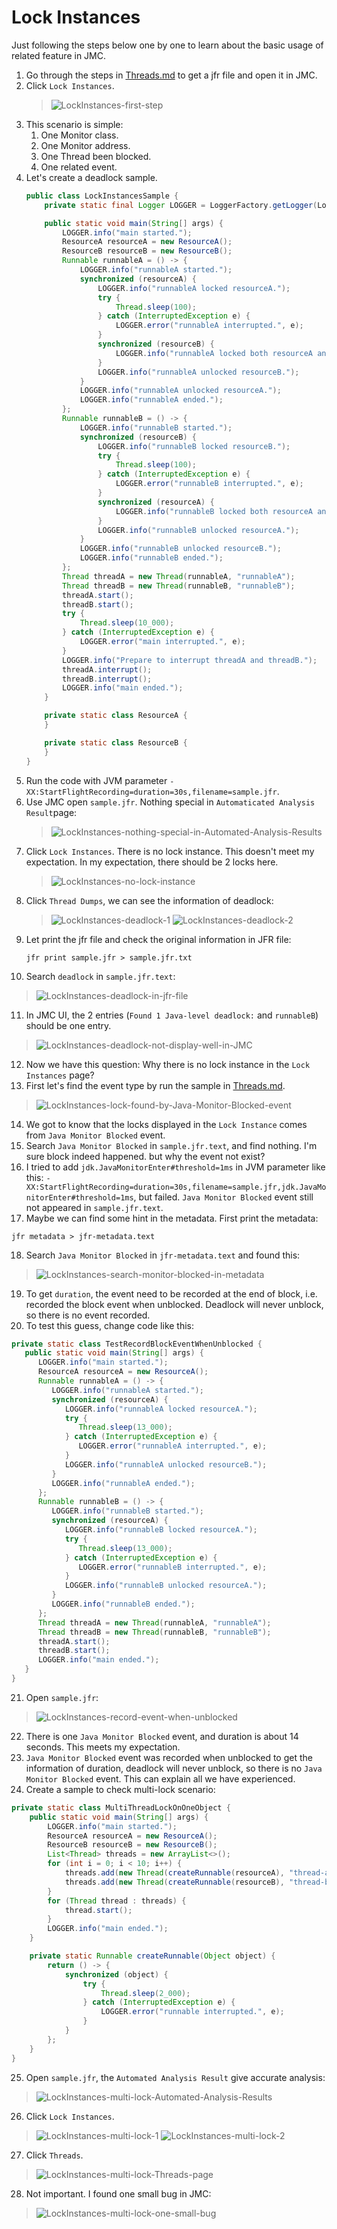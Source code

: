 # Lock Instances

Just following the steps below one by one to learn about the basic usage of related feature in JMC.

1. Go through the steps in [Threads.md](Threads.md) to get a jfr file and open it in JMC.
2. Click `Lock Instances`.
   > ![LockInstances-first-step](../pictures/LockInstances-first-step.png)
3. This scenario is simple:
   1. One Monitor class.
   2. One Monitor address.
   3. One Thread been blocked.
   4. One related event.
4. Let's create a deadlock sample.
   ```java
   public class LockInstancesSample {
       private static final Logger LOGGER = LoggerFactory.getLogger(LockInstancesSample.class);
   
       public static void main(String[] args) {
           LOGGER.info("main started.");
           ResourceA resourceA = new ResourceA();
           ResourceB resourceB = new ResourceB();
           Runnable runnableA = () -> {
               LOGGER.info("runnableA started.");
               synchronized (resourceA) {
                   LOGGER.info("runnableA locked resourceA.");
                   try {
                       Thread.sleep(100);
                   } catch (InterruptedException e) {
                       LOGGER.error("runnableA interrupted.", e);
                   }
                   synchronized (resourceB) {
                       LOGGER.info("runnableA locked both resourceA and resourceB.");
                   }
                   LOGGER.info("runnableA unlocked resourceB.");
               }
               LOGGER.info("runnableA unlocked resourceA.");
               LOGGER.info("runnableA ended.");
           };
           Runnable runnableB = () -> {
               LOGGER.info("runnableB started.");
               synchronized (resourceB) {
                   LOGGER.info("runnableB locked resourceB.");
                   try {
                       Thread.sleep(100);
                   } catch (InterruptedException e) {
                       LOGGER.error("runnableB interrupted.", e);
                   }
                   synchronized (resourceA) {
                       LOGGER.info("runnableB locked both resourceA and resourceB.");
                   }
                   LOGGER.info("runnableB unlocked resourceA.");
               }
               LOGGER.info("runnableB unlocked resourceB.");
               LOGGER.info("runnableB ended.");
           };
           Thread threadA = new Thread(runnableA, "runnableA");
           Thread threadB = new Thread(runnableB, "runnableB");
           threadA.start();
           threadB.start();
           try {
               Thread.sleep(10_000);
           } catch (InterruptedException e) {
               LOGGER.error("main interrupted.", e);
           }
           LOGGER.info("Prepare to interrupt threadA and threadB.");
           threadA.interrupt();
           threadB.interrupt();
           LOGGER.info("main ended.");
       }
   
       private static class ResourceA {
       }
   
       private static class ResourceB {
       }
   }
   ```
5. Run the code with JVM parameter `-XX:StartFlightRecording=duration=30s,filename=sample.jfr`.
6. Use JMC open `sample.jfr`. Nothing special in `Automaticated Analysis Result`page:
   > ![LockInstances-nothing-special-in-Automated-Analysis-Results](../pictures/LockInstances-nothing-special-in-Automated-Analysis-Results.png)
7. Click `Lock Instances`. There is no lock instance. This doesn't meet my expectation. In my expectation, there should 
   be 2 locks here.
   > ![LockInstances-no-lock-instance](../pictures/LockInstances-no-lock-instance.png)
8. Click `Thread Dumps`, we can see the information of deadlock:
   > ![LockInstances-deadlock-1](../pictures/LockInstances-deadlock-1.png)
   > ![LockInstances-deadlock-2](../pictures/LockInstances-deadlock-2.png)
9. Let print the jfr file and check the original information in JFR file:
   ```shell
   jfr print sample.jfr > sample.jfr.txt
   ```
10. Search `deadlock` in `sample.jfr.text`:
   > ![LockInstances-deadlock-in-jfr-file](../pictures/LockInstances-deadlock-in-jfr-file.png)
11. In JMC UI, the 2 entries (`Found 1 Java-level deadlock:` and `runnableB`) should be one entry.
   > ![LockInstances-deadlock-not-display-well-in-JMC](../pictures/LockInstances-deadlock-not-display-well-in-JMC.png)
12. Now we have this question: Why there is no lock instance in the `Lock Instances` page?
13. First let's find the event type by run the sample in [Threads.md](Threads.md).
   > ![LockInstances-lock-found-by-Java-Monitor-Blocked-event](../pictures/LockInstances-lock-found-by-Java-Monitor-Blocked-event.png)
14. We got to know that the locks displayed in the `Lock Instance` comes from `Java Monitor Blocked` event.
15. Search `Java Monitor Blocked` in `sample.jfr.text`, and find nothing. I'm sure block indeed happened. but why the 
   event not exist?
16. I tried to add `jdk.JavaMonitorEnter#threshold=1ms` in JVM parameter like this: 
   `-XX:StartFlightRecording=duration=30s,filename=sample.jfr,jdk.JavaMonitorEnter#threshold=1ms`, but failed.
    `Java Monitor Blocked` event still not appeared in `sample.jfr.text`.
17. Maybe we can find some hint in the metadata. First print the metadata:
   ```shell
   jfr metadata > jfr-metadata.text
   ```
18. Search `Java Monitor Blocked` in `jfr-metadata.text` and found this:
   > ![LockInstances-search-monitor-blocked-in-metadata](../pictures/LockInstances-search-monitor-blocked-in-metadata.png)
19. To get `duration`, the event need to be recorded at the end of block, i.e. recorded the block event when unblocked. 
   Deadlock will never unblock, so there is no event recorded.
20. To test this guess, change code like this:
   ```java
   private static class TestRecordBlockEventWhenUnblocked {
      public static void main(String[] args) {
         LOGGER.info("main started.");
         ResourceA resourceA = new ResourceA();
         Runnable runnableA = () -> {
            LOGGER.info("runnableA started.");
            synchronized (resourceA) {
               LOGGER.info("runnableA locked resourceA.");
               try {
                  Thread.sleep(13_000);
               } catch (InterruptedException e) {
                  LOGGER.error("runnableA interrupted.", e);
               }
               LOGGER.info("runnableA unlocked resourceB.");
            }
            LOGGER.info("runnableA ended.");
         };
         Runnable runnableB = () -> {
            LOGGER.info("runnableB started.");
            synchronized (resourceA) {
               LOGGER.info("runnableB locked resourceA.");
               try {
                  Thread.sleep(13_000);
               } catch (InterruptedException e) {
                  LOGGER.error("runnableB interrupted.", e);
               }
               LOGGER.info("runnableB unlocked resourceA.");
            }
            LOGGER.info("runnableB ended.");
         };
         Thread threadA = new Thread(runnableA, "runnableA");
         Thread threadB = new Thread(runnableB, "runnableB");
         threadA.start();
         threadB.start();
         LOGGER.info("main ended.");
      }
   }
   ```
21. Open `sample.jfr`:
   > ![LockInstances-record-event-when-unblocked](../pictures/LockInstances-record-event-when-unblocked.png)
22. There is one `Java Monitor Blocked` event, and duration is about 14 seconds. This meets my expectation.
23. `Java Monitor Blocked` event was recorded when unblocked to get the information of duration, deadlock will never 
   unblock, so there is no `Java Monitor Blocked` event. This can explain all we have experienced.
24. Create a sample to check multi-lock scenario:
   ```java
   private static class MultiThreadLockOnOneObject {
       public static void main(String[] args) {
           LOGGER.info("main started.");
           ResourceA resourceA = new ResourceA();
           ResourceB resourceB = new ResourceB();
           List<Thread> threads = new ArrayList<>();
           for (int i = 0; i < 10; i++) {
               threads.add(new Thread(createRunnable(resourceA), "thread-a-" + i));
               threads.add(new Thread(createRunnable(resourceB), "thread-b-" + i));
           }
           for (Thread thread : threads) {
               thread.start();
           }
           LOGGER.info("main ended.");
       }
   
       private static Runnable createRunnable(Object object) {
           return () -> {
               synchronized (object) {
                   try {
                       Thread.sleep(2_000);
                   } catch (InterruptedException e) {
                       LOGGER.error("runnable interrupted.", e);
                   }
               }
           };
       }
   }
   ```
25. Open `sample.jfr`, the `Automated Analysis Result` give accurate analysis:
   > ![LockInstances-multi-lock-Automated-Analysis-Results](../pictures/LockInstances-multi-lock-Automated-Analysis-Results.png)
26. Click `Lock Instances`.
   > ![LockInstances-multi-lock-1](../pictures/LockInstances-multi-lock-1.png)
   > ![LockInstances-multi-lock-2](../pictures/LockInstances-multi-lock-2.png)
27. Click `Threads`.
   > ![LockInstances-multi-lock-Threads-page](../pictures/LockInstances-multi-lock-Threads-page.png)
28. Not important. I found one small bug in JMC:
   > ![LockInstances-multi-lock-one-small-bug](../pictures/LockInstances-multi-lock-one-small-bug.png)




